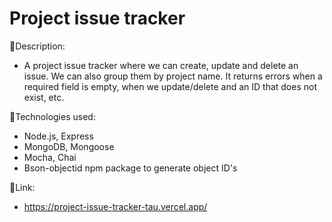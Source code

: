 # Project issue tracker

:page_facing_up:Description:

- A project issue tracker where we can create, update and delete an issue.
  We can also group them by project name. It returns errors when a required field is empty, when we update/delete and an ID that does not exist, etc.

:wrench:Technologies used:

- Node.js, Express
- MongoDB, Mongoose
- Mocha, Chai
- Bson-objectid npm package to generate object ID's

:link:Link:

- https://project-issue-tracker-tau.vercel.app/
